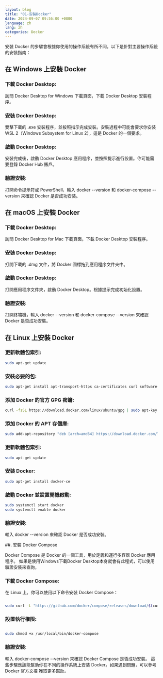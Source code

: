 ```yaml
---
layout: blog
title: "01-安裝Docker"
date: 2024-09-07 09:56:00 +0800
language: zh
lang: zh
categories: Docker
---
```


安裝 Docker 的步驟會根據你使用的操作系統有所不同。以下是針對主要操作系統的安裝指南：

## 在 Windows 上安裝 Docker

### 下載 Docker Desktop:

訪問 Docker Desktop for Windows 下載頁面，下載 Docker Desktop 安裝程序。

### 安裝 Docker Desktop:

雙擊下載的 .exe 安裝程序，並按照指示完成安裝。安裝過程中可能會要求你安裝 WSL 2（Windows Subsystem for Linux 2），這是 Docker 的一個要求。

### 啟動 Docker Desktop:

安裝完成後，啟動 Docker Desktop 應用程序，並按照提示進行設置。你可能需要登錄 Docker Hub 賬戶。

### 驗證安裝:

打開命令提示符或 PowerShell，輸入 docker --version 和 docker-compose --version 來確認 Docker 是否成功安裝。

## 在 macOS 上安裝 Docker

### 下載 Docker Desktop:

訪問 Docker Desktop for Mac 下載頁面，下載 Docker Desktop 安裝程序。

### 安裝 Docker Desktop:

打開下載的 .dmg 文件，將 Docker 圖標拖到應用程序文件夾中。

### 啟動 Docker Desktop:

打開應用程序文件夾，啟動 Docker Desktop。根據提示完成初始化設置。

### 驗證安裝:

打開終端機，輸入 docker --version 和 docker-compose --version 來確認 Docker 是否成功安裝。

## 在 Linux 上安裝 Docker

### 更新軟體包索引:

```bash
sudo apt-get update
```

### 安裝必要的包:

```bash
sudo apt-get install apt-transport-https ca-certificates curl software-properties-common
```

### 添加 Docker 的官方 GPG 密鑰:

```bash
curl -fsSL https://download.docker.com/linux/ubuntu/gpg | sudo apt-key add -
```

### 添加 Docker 的 APT 存儲庫:

```bash
sudo add-apt-repository "deb [arch=amd64] https://download.docker.com/linux/ubuntu $(lsb_release -cs) stable"
```

### 更新軟體包索引:

```bash
sudo apt-get update
```

### 安裝 Docker:

```bash
sudo apt-get install docker-ce
```

### 啟動 Docker 並設置開機啟動:

```bash
sudo systemctl start docker
sudo systemctl enable docker
```

### 驗證安裝:

輸入 docker --version 來確認 Docker 是否成功安裝。

##. 安裝 Docker Compose

Docker Compose 是 Docker 的一個工具，用於定義和運行多容器 Docker 應用程序。
如果是使用Windows下載Docker Desktop本身就會有此程式，可以使用驗證安裝來查詢。

### 下載 Docker Compose:

在 Linux 上，你可以使用以下命令安裝 Docker Compose：

```bash

sudo curl -L "https://github.com/docker/compose/releases/download/$(curl -s https://api.github.com/repos/docker/compose/releases/latest | grep tag_name | cut -d '"' -f 4)/docker-compose-$(uname -s)-$(uname -m)" -o /usr/local/bin/docker-compose
```

### 設置執行權限:

```bash

sudo chmod +x /usr/local/bin/docker-compose
```
### 驗證安裝:

輸入 docker-compose --version 來確認 Docker Compose 是否成功安裝。
這些步驟應該能幫助你在不同的操作系統上安裝 Docker。如果遇到問題，可以參考 Docker 官方文檔 獲取更多幫助。